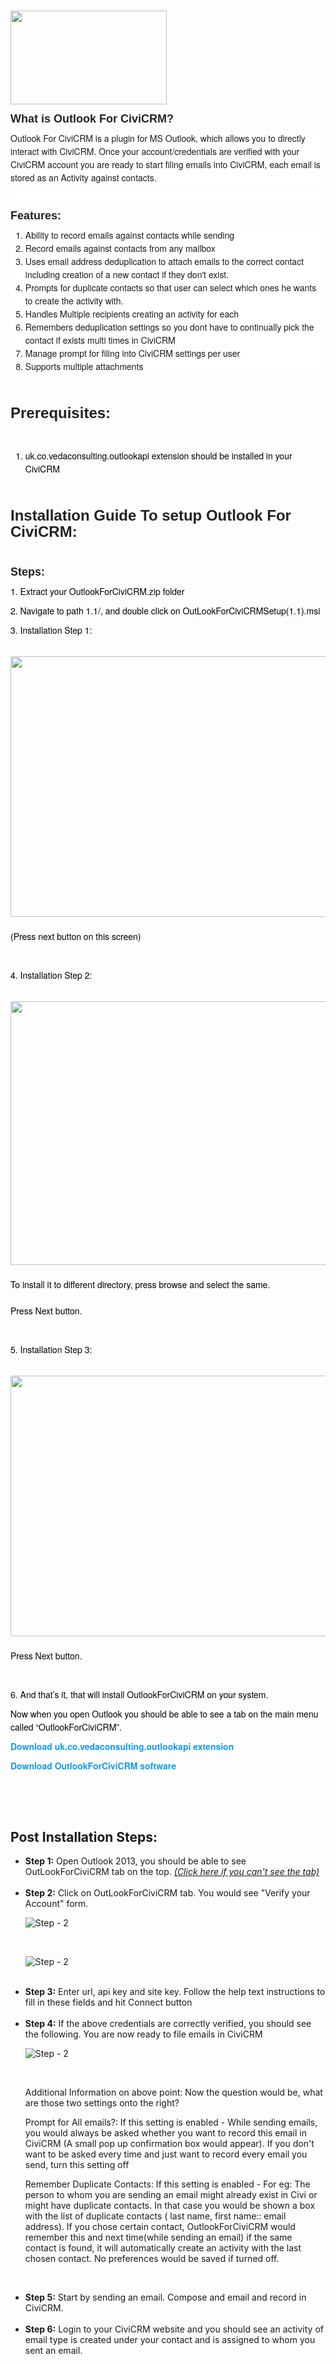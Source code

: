 <p>&nbsp; &nbsp; &nbsp; &nbsp; &nbsp; &nbsp; &nbsp; &nbsp; &nbsp; &nbsp; &nbsp; &nbsp; &nbsp; &nbsp; &nbsp; &nbsp; &nbsp; &nbsp; &nbsp; &nbsp; &nbsp; &nbsp; &nbsp; &nbsp; &nbsp; &nbsp; &nbsp; &nbsp; &nbsp; &nbsp; &nbsp; &nbsp; &nbsp; &nbsp; &nbsp; &nbsp; &nbsp; &nbsp; &nbsp; &nbsp; &nbsp; &nbsp; &nbsp; &nbsp; &nbsp; &nbsp;&nbsp;<img alt="" class="img-responsive" height="150" src="http://www.vedaconsulting.co.uk/sites/default/files/styles/blog_thumbnail/public/outlookcivi2.png?itok=F87VfWEZ" width="250" /></p>

<h4 style="box-sizing: border-box; font-family: Raleway, sans-serif; font-weight: 500; line-height: 1.1; color: rgb(34, 34, 34); margin-top: 10px; margin-bottom: 10px; font-size: 18px; background-color: rgb(255, 255, 255);"><strong style="box-sizing: border-box;">What is Outlook For CiviCRM?</strong></h4>

<p style="box-sizing: border-box; margin: 0px 0px 10px; font-family: 'Helvetica Neue', Helvetica, Arial, sans-serif; font-size: 14px; line-height: 21px; background-color: rgb(255, 255, 255);">Outlook For CiviCRM is a plugin for MS Outlook, which allows you to directly interact with CiviCRM. Once your account/credentials are verified with your CiviCRM account you are ready to start filing emails into CiviCRM, each email is stored as an Activity against contacts.</p>

<p style="box-sizing: border-box; margin: 0px 0px 10px; font-family: 'Helvetica Neue', Helvetica, Arial, sans-serif; font-size: 14px; line-height: 21px; background-color: rgb(255, 255, 255);">&nbsp;</p>

<h4 style="box-sizing: border-box; font-family: Raleway, sans-serif; font-weight: 500; line-height: 1.1; color: rgb(34, 34, 34); margin-top: 10px; margin-bottom: 10px; font-size: 18px; background-color: rgb(255, 255, 255);"><strong style="box-sizing: border-box;">Features:</strong></h4>

<ol style="box-sizing: border-box; margin-top: 0px; margin-bottom: 10px; font-family: 'Helvetica Neue', Helvetica, Arial, sans-serif; font-size: 14px; line-height: 21px; background-color: rgb(255, 255, 255);">
	<li style="box-sizing: border-box;">Ability to record emails against contacts while sending</li>
	<li style="box-sizing: border-box;">Record emails against contacts from any mailbox</li>
	<li style="box-sizing: border-box;">Uses email address deduplication to attach emails to the correct contact including creation of a new contact if they don&#39;t exist.</li>
	<li style="box-sizing: border-box;">Prompts for duplicate contacts so that user can select which ones he wants to create the activity with.</li>
	<li style="box-sizing: border-box;">Handles Multiple recipients creating an activity for each</li>
	<li style="box-sizing: border-box;">Remembers deduplication settings so you dont have to continually pick the contact if exists multi times in CiviCRM</li>
	<li style="box-sizing: border-box;">Manage prompt for filing into CiviCRM settings per user</li>
	<li style="box-sizing: border-box;">Supports multiple attachments</li>
</ol>

<p>&nbsp;</p>

<h3 style="box-sizing: border-box; font-family: Raleway, sans-serif; line-height: 1.1; color: rgb(34, 34, 34); margin-top: 20px; margin-bottom: 10px; font-size: 24px;"><strong style="box-sizing: border-box;">Prerequisites:</strong></h3>

<p>&nbsp;</p>

<ol style="box-sizing: border-box; margin-top: 0px; margin-bottom: 10px; color: rgb(0, 0, 0); font-family: 'Helvetica Neue', Helvetica, Arial, sans-serif; font-size: 14px; line-height: 21px;">
	<li style="box-sizing: border-box;">uk.co.vedaconsulting.outlookapi extension should be installed in your CiviCRM</li>
</ol>

<p style="box-sizing: border-box; margin: 0px 0px 10px; color: rgb(0, 0, 0); font-family: 'Helvetica Neue', Helvetica, Arial, sans-serif; font-size: 14px; line-height: 21px;">&nbsp;</p>

<h3 style="box-sizing: border-box; font-family: Raleway, sans-serif; line-height: 1.1; color: rgb(34, 34, 34); margin-top: 20px; margin-bottom: 10px; font-size: 24px;"><strong style="box-sizing: border-box;">Installation Guide To setup Outlook For CiviCRM:</strong></h3>

<p style="box-sizing: border-box; margin: 0px 0px 10px; color: rgb(0, 0, 0); font-family: 'Helvetica Neue', Helvetica, Arial, sans-serif; font-size: 14px; line-height: 21px;">&nbsp;</p>

<h4 style="box-sizing: border-box; font-family: Raleway, sans-serif; line-height: 1.1; color: rgb(34, 34, 34); margin-top: 10px; margin-bottom: 10px; font-size: 18px;"><strong style="box-sizing: border-box;">Steps:</strong></h4>

<p style="box-sizing: border-box; margin: 0px 0px 10px; color: rgb(0, 0, 0); font-family: 'Helvetica Neue', Helvetica, Arial, sans-serif; font-size: 14px; line-height: 21px;">1. Extract your OutlookForCiviCRM.zip folder</p>

<p style="box-sizing: border-box; margin: 0px 0px 10px; color: rgb(0, 0, 0); font-family: 'Helvetica Neue', Helvetica, Arial, sans-serif; font-size: 14px; line-height: 21px;">2. Navigate to path 1.1/, and double click on OutLookForCiviCRMSetup(1.1).msi</p>

<p style="box-sizing: border-box; margin: 0px 0px 10px; color: rgb(0, 0, 0); font-family: 'Helvetica Neue', Helvetica, Arial, sans-serif; font-size: 14px; line-height: 21px;">3. Installation Step 1:</p>

<p style="box-sizing: border-box; margin: 0px 0px 10px; color: rgb(0, 0, 0); font-family: 'Helvetica Neue', Helvetica, Arial, sans-serif; font-size: 14px; line-height: 21px;">&nbsp;<img alt="" height="417px" src="http://www.vedaconsulting.co.uk/sites/default/files/veda-uploads/uploads/2015/OutlookForCiviCRM/Installation_step_1.png" style="box-sizing: border-box; border: 0px; vertical-align: middle;" width="513px" /><br style="box-sizing: border-box;" />
<br style="box-sizing: border-box;" />
(Press next button on this screen)</p>

<p style="box-sizing: border-box; margin: 0px 0px 10px; color: rgb(0, 0, 0); font-family: 'Helvetica Neue', Helvetica, Arial, sans-serif; font-size: 14px; line-height: 21px;">&nbsp;</p>

<p style="box-sizing: border-box; margin: 0px 0px 10px; color: rgb(0, 0, 0); font-family: 'Helvetica Neue', Helvetica, Arial, sans-serif; font-size: 14px; line-height: 21px;">4. Installation Step 2:</p>

<p style="box-sizing: border-box; margin: 0px 0px 10px; color: rgb(0, 0, 0); font-family: 'Helvetica Neue', Helvetica, Arial, sans-serif; font-size: 14px; line-height: 21px;">&nbsp;<img alt="" height="422px" src="http://www.vedaconsulting.co.uk/sites/default/files/veda-uploads/uploads/2015/OutlookForCiviCRM//Installation_Step_2.png" style="box-sizing: border-box; border: 0px; vertical-align: middle;" width="509px" /><br style="box-sizing: border-box;" />
<br style="box-sizing: border-box;" />
To install it to different directory, press browse and select the same.<br style="box-sizing: border-box;" />
<br style="box-sizing: border-box;" />
Press Next button.</p>

<p style="box-sizing: border-box; margin: 0px 0px 10px; color: rgb(0, 0, 0); font-family: 'Helvetica Neue', Helvetica, Arial, sans-serif; font-size: 14px; line-height: 21px;">&nbsp;</p>

<p style="box-sizing: border-box; margin: 0px 0px 10px; color: rgb(0, 0, 0); font-family: 'Helvetica Neue', Helvetica, Arial, sans-serif; font-size: 14px; line-height: 21px;">5. Installation Step 3:</p>

<p style="box-sizing: border-box; margin: 0px 0px 10px; color: rgb(0, 0, 0); font-family: 'Helvetica Neue', Helvetica, Arial, sans-serif; font-size: 14px; line-height: 21px;">&nbsp;<img alt="" height="417px" src="http://www.vedaconsulting.co.uk/sites/default/files/veda-uploads/uploads/2015/OutlookForCiviCRM/Installation_Step_3.png" style="box-sizing: border-box; border: 0px; vertical-align: middle;" width="515px" /><br style="box-sizing: border-box;" />
<br style="box-sizing: border-box;" />
Press Next button.</p>

<p style="box-sizing: border-box; margin: 0px 0px 10px; color: rgb(0, 0, 0); font-family: 'Helvetica Neue', Helvetica, Arial, sans-serif; font-size: 14px; line-height: 21px;">&nbsp;</p>

<p style="box-sizing: border-box; margin: 0px 0px 10px; color: rgb(0, 0, 0); font-family: 'Helvetica Neue', Helvetica, Arial, sans-serif; font-size: 14px; line-height: 21px;">6. And that&rsquo;s it, that will install OutlookForCiviCRM on your system.</p>

<p style="box-sizing: border-box; margin: 0px 0px 10px; color: rgb(0, 0, 0); font-family: 'Helvetica Neue', Helvetica, Arial, sans-serif; font-size: 14px; line-height: 21px;">Now when you open Outlook you should be able to see a tab on the main menu called &ldquo;OutlookForCiviCRM&rdquo;.</p>

<p style="box-sizing: border-box; margin: 0px 0px 10px; color: rgb(0, 0, 0); font-family: 'Helvetica Neue', Helvetica, Arial, sans-serif; font-size: 14px; line-height: 21px;"><strong style="box-sizing: border-box;"><a href="http://www.vedaconsulting.co.uk/sites/default/files/veda-uploads/uploads/2015/OutlookForCiviCRM/uk.co.vedaconsulting.outlookapi.zip" style="box-sizing: border-box; color: rgb(18, 152, 237); text-decoration: none; background: transparent;">Download uk.co.vedaconsulting.outlookapi extension</a></strong></p>

<p style="box-sizing: border-box; margin: 0px 0px 10px; color: rgb(0, 0, 0); font-family: 'Helvetica Neue', Helvetica, Arial, sans-serif; font-size: 14px; line-height: 21px;"><strong style="box-sizing: border-box;"><a href="http://www.vedaconsulting.co.uk/sites/default/files/veda-uploads/uploads/2015/OutlookForCiviCRM/OutlookForCiviCRM.zip" style="box-sizing: border-box; color: rgb(18, 152, 237); text-decoration: none; background: transparent;">Download OutlookForCiviCRM software</a></strong></p>

<p>&nbsp;</p>
<br/>
<h2>Post Installation Steps:</h2>
<ul>
   <li>
      <b>Step 1:</b> Open Outlook 2013, you should be able to see OutLookForCiviCRM tab on the top.
      <i><a href="https://www.outlook-apps.com/outlook-2013-disabled-add-ins/">(Click here if you can't see the tab)</a></i>
   </li>
   <br/>
   <li>
      <b>Step 2:</b> Click on OutLookForCiviCRM tab. You would see "Verify your Account" form. 
      <p><img src="http://www.vedaconsulting.co.uk/sites/default/files/veda-uploads/uploads/2015/OutlookForCiviCRM/1.1/Step-2.png" alt="Step - 2" /></p>
      <p>&nbsp;</p>
      <p><img src="http://www.vedaconsulting.co.uk/sites/default/files/veda-uploads/uploads/2015/OutlookForCiviCRM/1.1/Step-2-1.png" alt="Step - 2" /></p>
   </li>
   <br/>
   <li><b>Step 3:</b>  Enter url, api key and site key. Follow the help text instructions to fill in these fields and hit Connect button</li>
   <br/>
   <li>
      <b>Step 4:</b> If the above credentials are correctly verified, you should see the following. You are now ready to file emails in CiviCRM
      <p><img src="http://www.vedaconsulting.co.uk/sites/default/files/veda-uploads/uploads/2015/OutlookForCiviCRM/1.1/Step-3.png" alt="Step - 2" /></p>
   </li>
   <br/>
   <p>
      Additional Information on above point: Now the question would be, what are those two settings onto the right?
      <p>Prompt for All emails?: If this setting is enabled - While sending emails, you would always be asked whether you want to record this email in CiviCRM (A small pop up confirmation box would appear). If you don't want to be asked every time and just want to record every email you send, turn this setting off<br/>
      </p>
      <p>Remember Duplicate Contacts: If this setting is enabled - For eg: The person to whom you are sending an email might already exist in Civi or might have duplicate contacts. In that case you would be shown a box with the list of duplicate contacts ( last name, first name:: email address). If you chose certain contact, OutlookForCiviCRM would remember this and next time(while sending an email) if the same contact is found, it will automatically create an activity with the last chosen contact. No preferences would be saved if turned off.
      </p>
      <p><img src="http://www.vedaconsulting.co.uk/sites/default/files/veda-uploads/uploads/2015/OutlookForCiviCRM/1.1/Step-5.png" alt="" /></p>
      <p></p>
   </p>
   <br/>
   <li><b>Step 5:</b> Start by sending an email. Compose and email and record in CiviCRM.</li>
   <br/>
   <li><b>Step 6:</b> Login to your CiviCRM website and you should see an activity of email type is created under your contact and is assigned to whom you sent an email.</li>
   <br/>
</ul>
<br/>
